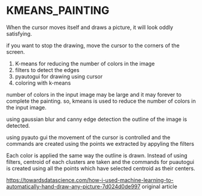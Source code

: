 # KMEANS_PAINTING

When the cursor moves itself and draws a picture, it will look oddly satisfying.

if you want to stop the drawing, move the cursor to the corners of the screen.

 1. K-means for reducing the number of colors in the image
 2. filters to detect the edges
 3. pyautogui for drawing using cursor
 4. coloring with k-means


  number of colors in the input image may be large and it may forever to complete the painting. so, kmeans is used to reduce the number of colors in the input image.
 
 
  using gaussian blur and canny edge detection the outline of the image is detected.
  
  using pyauto gui the movement of the cursor is controlled and the commands are created using the points we extracted by appyling the filters


  Each color is applied the same way the outline is drawn. Instead of using filters, centroid of each clusters are taken and the commands for puautogui is created using all the points which have selected centroid as their centers. 

 https://towardsdatascience.com/how-i-used-machine-learning-to-automatically-hand-draw-any-picture-7d024d0de997 original article

